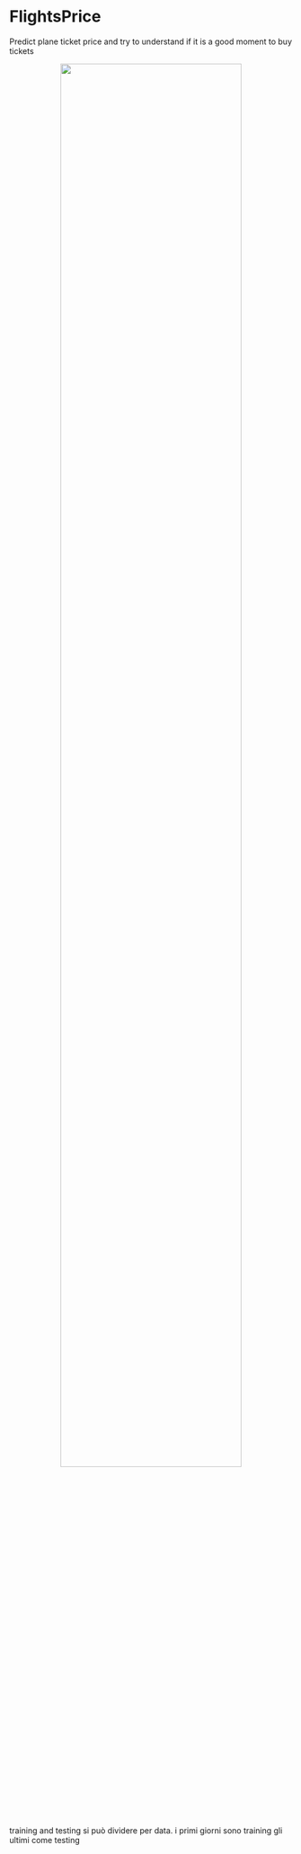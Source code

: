 # FlightsPrice
Predict plane ticket price and try to understand if it is a good moment to buy tickets

<p align='center'>
  <img src="resources/demo.gif" width="80%"/>
</p>



training and testing si può dividere per data. i primi giorni sono training gli ultimi come testing
